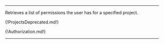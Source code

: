 ---

Retrieves a list of permissions the user has for a specified project.

{!ProjectsDeprecated.md!}

{!Authorization.md!}

---